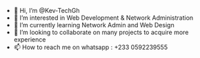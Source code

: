 - 👋 Hi, I’m @Kev-TechGh
- 👀 I’m interested in Web Development & Network Administration
- 🌱 I’m currently learning Network Admin and Web Design 
- 💞️ I’m looking to collaborate on many projects to acquire more experience
- 📫 How to reach me on whatsapp : +233 0592239555

<!---
Kev-TechGh/Kev-TechGh is a ✨ special ✨ repository because its `README.md` (this file) appears on your GitHub profile.
You can click the Preview link to take a look at your changes.
--->
